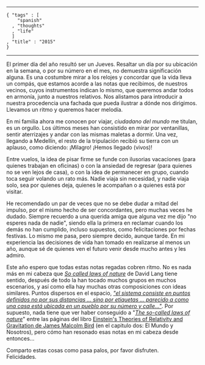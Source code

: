 ﻿--- 

    { "tags" : [
        "spanish"
      , "thoughts"
      , "life"
      ]
    , "title" : "2015"
    }

--- 

El primer día del año resultó ser un Jueves. Resaltar un día por su
ubicación en la semana, o por su número en el mes, no demuestra
significación alguna. Es una costumbre mirar a los relojes y concordar
que la vida lleva un compás, que estamos acorde a las notas que
recibimos, de nuestros vecinos, cuyos instrumentos indican lo mismo,
que queremos andar todos en armonía, junto a nuestros relativos.
Nos alistamos para introducir a nuestra procedencia una fachada que
pueda ilustrar a dónde nos dirigimos. Llevamos un ritmo y queremos
hacer melodía.

En mi familia ahora me conocen por viajar, _ciudadano del mundo_ me
titulan, es un orgullo. Los últimos meses han consistido en mirar por
ventanillas, sentir aterrizajes y andar con las mismas maletas a
dormir. Una vez, llegando a Medellín, el resto de la tripulación
recibió su tierra con un aplauso, como diciendo: ¡Milagro!  ¡Hemos
llegado (vivos)!

Entre vuelos, la idea de pisar firme se funde con ilusorias vacaciones
(para quienes trabajan en oficinas) o con la ansiedad de regresar
(para quienes no se ven lejos de casa), o con la idea de permanecer en
grupo, cuando toca seguir volando un rato más. Nadie viaja sin
necesidad, y nadie viaja solo, sea por quienes deja, quienes le
acompañan o a quienes está por visitar.

He recomendado un par de veces que no se debe dudar a mitad del
impulso, por el mismo hecho de ser concordantes, pero muchas veces he
dudado. Siempre recuerdo a una querida amiga que alguna vez me dijo
"no esperes nada de nadie", siendo ella la primera en reclamar cuando
los demás no han cumplido, incluso supuestos, como felicitaciones por
fechas festivas. Lo mismo me pasa, pero siempre decido, aunque tarde.
En mi experiencia las decisiones de vida han tomado en realizarse al
menos un año, aunque sé de quienes ven el futuro venir desde mucho
antes y les admiro.

Este año espero que todas estas notas regadas cobren ritmo. No es nada
más en mi cabeza que _[So called laws of nature][1]_ de David Lang
tiene sentido, después de todo la han tocado muchos grupos en muchos
escenarios, y así como ella hay muchas otras composiciones con ideas
similares. Puntos dispersos en el espacio, _["el sistema consiste en
puntos definidos no por sus distancias ... sino por etiquetas ...
parecido a como una casa está ubicada en un pueblo por su número y
calle..."]()_.  Por supuesto, nada tiene que ver haber conseguido a
"_[The so-called laws of nature][3]_" entre las páginas del libro
[Einstein's Theories of Relativity and Gravitation de James Malcolm
Bird][4] (en el capitulo dos: El Mundo y Nosotros), pero cómo han
resonado esas notas en mi cabeza desde entonces...

Comparto estas cosas como pasa palos, por favor disfruten.  
Felicidades.

[1]: https://soundcloud.com/carnegiehall/called-laws-of-nature-part-2
[2]: https://books.google.com/books?id=Kas0AQAAMAAJ&pg=PA107&lpg=PA107&dq=%22the+system+consists+in+defining+points+not+by+their+distances+from+lines+or+planes%22&source=bl&ots=sUZFyetKGo&sig=JSrNbHlTOplqL5pAFxtFyla0m8c&hl=en&sa=X&ei=8IalVJ6wF4HZggSB3YLIDQ&ved=0CB4Q6AEwAA#v=onepage&q=%22the%20system%20consists%20in%20defining%20points%20not%20by%20their%20distances%20from%20lines%20or%20planes%22&f=false
[3]: https://books.google.com/books?id=CyUQAAAAYAAJ&pg=PA32&dq=%22The+so-called+laws+of+nature%22+Einstein&hl=en&sa=X&ei=o4elVIfGLIavggTTx4DgBA&ved=0CCMQ6AEwAQ#v=onepage&q=%22The%20so-called%20laws%20of%20nature%22%20Einstein&f=false
[4]: https://play.google.com/store/books/details/James_Malcolm_Bird_Einstein_s_Theories_of_Relativi?id=CyUQAAAAYAAJ
